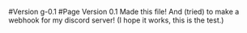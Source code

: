#Version g-0.1
#Page Version 0.1
  Made this file! And (tried) to make a webhook for my discord server! (I hope it works, this is the test.)
